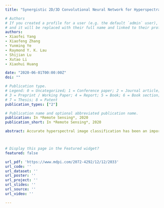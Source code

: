 ```yaml
---
title: "Synergistic 2D/3D Convolutional Neural Network for Hyperspectral Image Classification"

# Authors
# If you created a profile for a user (e.g. the default `admin` user), write the username (folder name) here 
# and it will be replaced with their full name and linked to their profile.
authors:
- Xiaofei Yang
- Xiaofeng Zhang
- Yunming Ye
- Raymond Y. K. Lau
- Shijian Lu
- Xutao Li
- Xiaohui Huang

date: "2020-06-01T00:00:00Z"
doi: ""

# Publication type.
# Legend: 0 = Uncategorized; 1 = Conference paper; 2 = Journal article;
# 3 = Preprint / Working Paper; 4 = Report; 5 = Book; 6 = Book section;
# 7 = Thesis; 8 = Patent
publication_types: ["2"]

# Publication name and optional abbreviated publication name.
publication: In *Remote Sensing*, 2020
publication_short: In *Remote Sensing*, 2020

abstract: Accurate hyperspectral image classification has been an important yet challenging task for years. With the recent success of deep learning in various tasks, 2-dimensional (2D)/3-dimensional (3D) convolutional neural networks (CNNs) have been exploited to capture spectral or spatial information in hyperspectral images. On the other hand, few approaches make use of both spectral and spatial information simultaneously, which is critical to accurate hyperspectral image classification. This paper presents a novel Synergistic Convolutional Neural Network (SyCNN) for accurate hyperspectral image classification. The SyCNN consists of a hybrid module that combines 2D and 3D CNNs in feature learning and a data interaction module that fuses spectral and spatial hyperspectral information. Additionally, it introduces a 3D attention mechanism before the fully-connected layer which helps filter out interfering features and information effectively. Extensive experiments over three public benchmarking datasets show that our proposed SyCNNs clearly outperform state-of-the-art techniques that use 2D/3D CNNs.



# Display this page in the Featured widget?
featured: false

url_pdf: 'https://www.mdpi.com/2072-4292/12/12/2033'
url_code: ''
url_dataset: ''
url_poster: ''
url_project: ''
url_slides: ''
url_source: ''
url_video: ''

---
```

